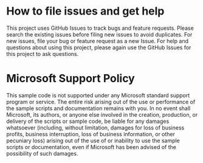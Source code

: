 # How to file issues and get help
This project uses GitHub Issues to track bugs and feature requests. Please search the existing issues before filing new issues to avoid duplicates. For new issues, file your bug or feature request as a new Issue. For help and questions about using this project, please again use the GitHub Issues for this project to ask questions.

# Microsoft Support Policy
This sample code is not supported under any Microsoft standard support program or service. The entire risk arising out of the use or performance of the sample scripts and documentation remains with you. In no event shall Microsoft, its authors, or anyone else involved in the creation, production, or delivery of the scripts or sample code, be liable for any damages whatsoever (including, without limitation, damages for loss of business profits, business interruption, loss of business information, or other pecuniary loss) arising out of the use of or inability to use the sample scripts or documentation, even if Microsoft has been advised of the possibility of such damages.
